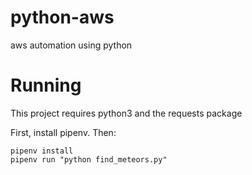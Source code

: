 # python-aws
aws automation using python

# Running 

This project requires python3 and the requests package 

First, install pipenv. Then:

```
pipenv install
pipenv run "python find_meteors.py"
```
  
